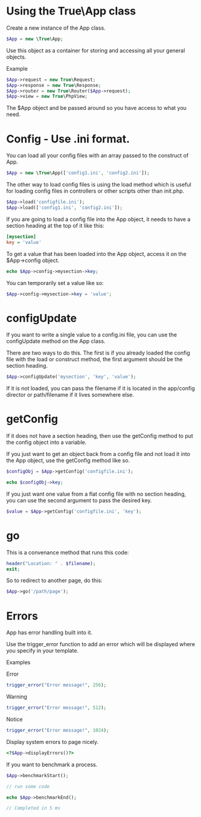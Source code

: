 # Using the True\App class

Create a new instance of the App class.
```php
$App = new \True\App;
```

Use this object as a container for storing and accessing all your general objects.

Example

```php
$App->request = new True\Request;
$App->response = new True\Response;
$App->router = new True\Router($App->request);
$App->view = new True\PhpView;
```

The $App object and be passed around so you have access to what you need.

# Config - Use .ini format.

You can load all your config files with an array passed to the construct of App.

```php
$App = new \True\App(['config1.ini', 'config2.ini']);
```

The other way to load config files is using the load method which is useful for loading config files in controllers or other scripts other than init.php.
```php
$App->load('configfile.ini');
$App->load(['config1.ini', 'config2.ini']);
```

If you are going to load a config file into the App object, it needs to have a section heading at the top of it like this:

```ini
[mysection]
key = 'value'
```

To get a value that has been loaded into the App object, access it on the $App->config object.

```php
echo $App->config->mysection->key;
```

You can temporarily set a value like so:

```php
$App->config->mysection->key = 'value';
```

# configUpdate

If you want to write a single value to a config.ini file, you can use the configUpdate method on the App class.

There are two ways to do this. The first is if you already loaded the config file with the load or construct method, the first argument should be the section heading.

```php
$App->configUpdate('mysection', 'key', 'value');
```

If it is not loaded, you can pass the filename if it is located in the app/config director or path/filename if it lives somewhere else.

# getConfig

If it does not have a section heading, then use the getConfig method to put the config object into a variable.

If you just want to get an object back from a config file and not load it into the App object, use the getConfig method like so.
```php
$configObj = $App->getConfig('configfile.ini');

echo $configObj->key;
```

If you just want one value from a flat config file with no section heading, you can use the second argument to pass the desired key.
```php
$value = $App->getConfig('configfile.ini', 'key');
```

# go

This is a convenance method that runs this code:

```php
header("Location: " . $filename);
exit;
```

So to redirect to another page, do this:

```php
$App->go('/path/page');
```

# Errors

App has error handling built into it.

Use the trigger_error function to add an error which will be displayed where you specify in your template.

Examples

Error
```php
trigger_error("Error message!", 256);
```

Warning
```php
trigger_error("Error message!", 512);
```

Notice
```php
trigger_error("Error message!", 1024);
```

Display system errors to page nicely.

```php
<?$App->displayErrors()?>
```

If you want to benchmark a process.

```php
$App->benchmarkStart();

// run some code

echo $App->benchmarkEnd();

// Completed in 5 ms
```

